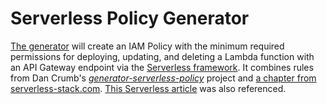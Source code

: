# Serverless Policy Generator

[The generator](http://sls.ajschmidt.com/) will create an IAM Policy with the minimum required permissions for deploying, updating, and deleting a Lambda function with an API Gateway endpoint via the [Serverless framework](https://www.serverless.com/). It combines rules from Dan Crumb's _[generator-serverless-policy](https://github.com/dancrumb/generator-serverless-policy)_ project and [a chapter from serverless-stack.com](https://serverless-stack.com/chapters/customize-the-serverless-iam-policy.html). [This Serverless article](https://www.serverless.com/blog/abcs-of-iam-permissions) was also referenced.
